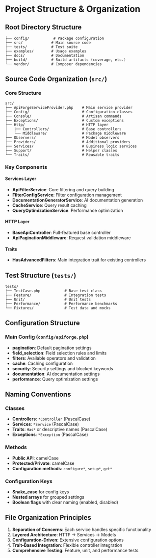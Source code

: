 # Project Structure & Organization

## Root Directory Structure

```
├── config/           # Package configuration
├── src/             # Main source code
├── tests/           # Test suite
├── examples/        # Usage examples
├── docs/            # Documentation
├── build/           # Build artifacts (coverage, etc.)
└── vendor/          # Composer dependencies
```

## Source Code Organization (`src/`)

### Core Structure
```
src/
├── ApiForgeServiceProvider.php    # Main service provider
├── Config/                        # Configuration classes
├── Console/                       # Artisan commands
├── Exceptions/                    # Custom exceptions
├── Http/                          # HTTP layer
│   ├── Controllers/               # Base controllers
│   └── Middleware/                # Package middleware
├── Observers/                     # Model observers
├── Providers/                     # Additional providers
├── Services/                      # Business logic services
├── Support/                       # Helper classes
└── Traits/                        # Reusable traits
```

### Key Components

#### Services Layer
- **ApiFilterService**: Core filtering and query building
- **FilterConfigService**: Filter configuration management
- **DocumentationGeneratorService**: AI documentation generation
- **CacheService**: Query result caching
- **QueryOptimizationService**: Performance optimization

#### HTTP Layer
- **BaseApiController**: Full-featured base controller
- **ApiPaginationMiddleware**: Request validation middleware

#### Traits
- **HasAdvancedFilters**: Main integration trait for existing controllers

## Test Structure (`tests/`)

```
tests/
├── TestCase.php           # Base test class
├── Feature/               # Integration tests
├── Unit/                  # Unit tests
├── Performance/           # Performance benchmarks
└── Fixtures/              # Test data and mocks
```

## Configuration Structure

### Main Config (`config/apiforge.php`)
- **pagination**: Default pagination settings
- **field_selection**: Field selection rules and limits
- **filters**: Available operators and validation
- **cache**: Caching configuration
- **security**: Security settings and blocked keywords
- **documentation**: AI documentation settings
- **performance**: Query optimization settings

## Naming Conventions

### Classes
- **Controllers**: `*Controller` (PascalCase)
- **Services**: `*Service` (PascalCase)
- **Traits**: `Has*` or descriptive names (PascalCase)
- **Exceptions**: `*Exception` (PascalCase)

### Methods
- **Public API**: camelCase
- **Protected/Private**: camelCase
- **Configuration methods**: `configure*`, `setup*`, `get*`

### Configuration Keys
- **Snake_case** for config keys
- **Nested arrays** for grouped settings
- **Boolean flags** with clear naming (enabled, disabled)

## File Organization Principles

1. **Separation of Concerns**: Each service handles specific functionality
2. **Layered Architecture**: HTTP → Services → Models
3. **Configuration-Driven**: Extensive configuration options
4. **Trait-Based Integration**: Flexible controller integration
5. **Comprehensive Testing**: Feature, unit, and performance tests